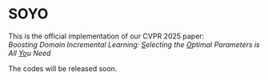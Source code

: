# SOYO

This is the official implementation of our CVPR 2025 paper:  
_Boosting Domain Incremental Learning: <u>S</u>electing the <u>O</u>ptimal Parameters is All <u>Yo</u>u Need_

The codes will be released soon.
